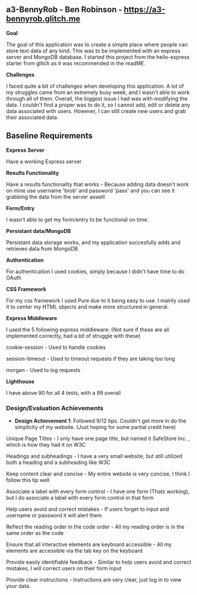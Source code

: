a3-BennyRob - Ben Robinson - https://a3-bennyrob.glitch.me
---


**Goal**


The goal of this application was to create a simple place where people can store
text data of any kind. This was to be implemented with an express server and MongoDB database.
I started this project from the hello-express starter from glitch as it was recommended in the readME.

**Challenges**

I faced quite a bit of challenges when developing this application. A lot of my struggles came
from an extremely busy week, and I wasn't able to work through all of them. Overall, the biggest issue
I had was with modifying the data. I couldn't find a proper was to do it, so I cannot add, edit or delete
any data associated with users. However, I can still create new users and grab their associated data.

Baseline Requirements
---

**Express Server**

Have a working Express server

**Results Functionality**

Have a results functionality that works - Because adding data doesn't work on mine
use username 'brob' and password 'pass' and you can see it grabbing the data from the server aswell

**Form/Entry**

I wasn't able to get my form/entry to be functional on time.

**Persistant data/MongoDB**

Persistant data storage works, and my application succesfully adds and retrieves data from MongoDB

**Authentication**

For authentication I used cookies, simply because I didn't have time to do OAuth

**CSS Framework**

For my css framework I used Pure due to it being easy to use. I mainly used it to center my HTML objects
and make more structured in general.

**Express Middleware**

I used the 5 following express middleware: (Not sure if these are all implemented correctly, had a bit of struggle with these)

cookie-session - Used to handle cookies

session-timeout - Used to timeout requests if they are taking too long

morgan - Used to log requests

**Lighthouse**

I have above 90 for all 4 tests, with a 99 overall

### Design/Evaluation Achievements
- **Design Achievement 1**: Followed 9/12 tips. Couldn't get more in do the simplicity of my website. (Just hoping for some partial credit here)

Unique Page Titles - I only have one page title, but named it SafeStore Inc. , which 
is how they had it on W3C

Headings and subheadings - I have a very small website, but still utilized both a heading and a subheading like W3C

Keep content clear and concise - My entire website is very concise, I think I follow this tip well

Associate a label with every form control - I have one form (Thats working), but I do associate a label with every form control in that form

Help users avoid and correct mistakes - If users forget to input and username or password it will alert them

Reflect the reading order in the code order - All my reading order is in the same order as the code

Ensure that all interactive elements are keyboard accessible - All my elements are accessible via the tab key on the keyboard

Provide easily identifiable feedback - Similar to help users avoid and correct mistakes, I will correct users on their form input

Provide clear instructions - Instructions are very clear, just log in to view your data.

